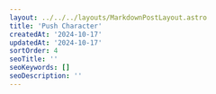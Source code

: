 ```yaml
---
layout: ../../../layouts/MarkdownPostLayout.astro
title: 'Push Character'
createdAt: '2024-10-17'
updatedAt: '2024-10-17'
sortOrder: 4
seoTitle: ''
seoKeywords: []
seoDescription: ''
---
```

